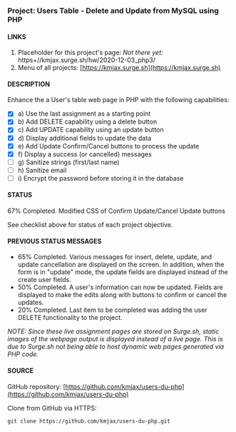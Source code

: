 ### Project: Users Table - Delete and Update from MySQL using PHP

#### LINKS

1. Placeholder for this project's page: _*Not there yet:*_ https+//kmjax.surge.sh/hw/2020-12-03_php3/
1. Menu of all projects: [https://kmjax.surge.sh](https://kmjax.surge.sh)

#### DESCRIPTION

Enhance the a User's table web page in PHP with the following capabilities:

- [x] a) Use the last assignment as a starting point
- [x] b) Add DELETE capability using a delete button
- [x] c) Add UPDATE capability using an update button
- [x] d) Display additional fields to update the data
- [x] e) Add Update Confirm/Cancel buttons to process the update
- [x] f) Display a success (or cancelled) messages
- [ ] g) Sanitize strings (first/last name)
- [ ] h) Sanitize email
- [ ] i) Encrypt the password before storing it in the database

#### STATUS

67% Completed. Modified CSS of Confirm Update/Cancel Update buttons

See checklist above for status of each project objective. 


#### PREVIOUS STATUS MESSAGES

- 65% Completed. Various messages for insert, delete, update, and update cancellation are displayed on the screen. In addition, when the form is in "update" mode, the update fields are displayed instead of the create user fields.
- 50% Completed. A user's information can now be updated. Fields are displayed to make the edits along with buttons to confirm or cancel the updates. 
- 20% Completed. Last item to be completed was adding the user DELETE functionality to the project.

_NOTE: Since these live assignment pages are stored on Surge.sh, static images of the webpage output is displayed instead of a live page. This is due to Surge.sh not being able to host dynamic web pages generated via PHP code._

#### SOURCE

GitHub repository: [https://github.com/kmjax/users-du-php](https://github.com/kmjax/users-du-php)

Clone from GitHub via HTTPS:

`git clone https://github.com/kmjax/users-du-php.git`
